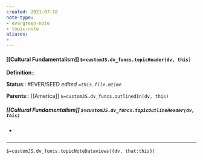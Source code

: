 ```yaml
---
created: 2021-07-18
note-type: 
- evergreen-note
- topic-note
aliases:
- 
---
```


#### [[Cultural Fundamentalism]] `$=customJS.dv_funcs.topicHeader(dv, this)`


**Definition**::

**Status**:: #EVER/SEED 
*edited `=this.file.mtime`*

**Parents**:: [[America]]
`$=customJS.dv_funcs.outlinedIn(dv, this)`

##### [[Cultural Fundamentalism]] `$=customJS.dv_funcs.topicOutlineHeader(dv, this)`
- 

### <hr class="dataviews"/>

`$=customJS.dv_funcs.topicNoteDataviews({dv, that:this})`
